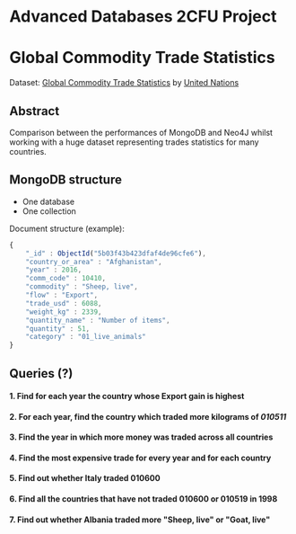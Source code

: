 # Advanced Databases 2CFU Project
# Global Commodity Trade Statistics 

Dataset: [Global Commodity Trade Statistics](https://www.kaggle.com/unitednations/global-commodity-trade-statistics) by [United Nations](https://www.kaggle.com/unitednations)


## Abstract
Comparison between the performances of MongoDB and Neo4J whilst working with a huge dataset representing trades statistics for many countries.

## MongoDB structure
* One database
* One collection

Document structure (example):
```js
{
	"_id" : ObjectId("5b03f43b423dfaf4de96cfe6"),
	"country_or_area" : "Afghanistan",
	"year" : 2016,
	"comm_code" : 10410,
	"commodity" : "Sheep, live",
	"flow" : "Export",
	"trade_usd" : 6088,
	"weight_kg" : 2339,
	"quantity_name" : "Number of items",
	"quantity" : 51,
	"category" : "01_live_animals"
}

```

## Queries (?)
#### 1. Find for each year the country whose Export gain is highest

#### 2. For each year, find the country which traded more kilograms of *010511*

#### 3. Find the year in which more money was traded across all countries

#### 4. Find the most expensive trade for every year and for each country 

#### 5. Find out whether Italy traded 010600

#### 6. Find all the countries that have not traded 010600 or 010519 in 1998

#### 7. Find out whether Albania traded more "Sheep, live" or "Goat, live"




